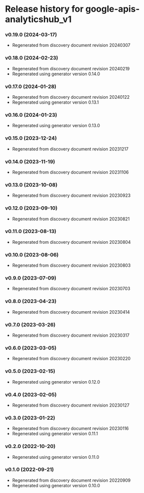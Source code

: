 # Release history for google-apis-analyticshub_v1

### v0.19.0 (2024-03-17)

* Regenerated from discovery document revision 20240307

### v0.18.0 (2024-02-23)

* Regenerated from discovery document revision 20240219
* Regenerated using generator version 0.14.0

### v0.17.0 (2024-01-28)

* Regenerated from discovery document revision 20240122
* Regenerated using generator version 0.13.1

### v0.16.0 (2024-01-23)

* Regenerated using generator version 0.13.0

### v0.15.0 (2023-12-24)

* Regenerated from discovery document revision 20231217

### v0.14.0 (2023-11-19)

* Regenerated from discovery document revision 20231106

### v0.13.0 (2023-10-08)

* Regenerated from discovery document revision 20230923

### v0.12.0 (2023-09-10)

* Regenerated from discovery document revision 20230821

### v0.11.0 (2023-08-13)

* Regenerated from discovery document revision 20230804

### v0.10.0 (2023-08-06)

* Regenerated from discovery document revision 20230803

### v0.9.0 (2023-07-09)

* Regenerated from discovery document revision 20230703

### v0.8.0 (2023-04-23)

* Regenerated from discovery document revision 20230414

### v0.7.0 (2023-03-26)

* Regenerated from discovery document revision 20230317

### v0.6.0 (2023-03-05)

* Regenerated from discovery document revision 20230220

### v0.5.0 (2023-02-15)

* Regenerated using generator version 0.12.0

### v0.4.0 (2023-02-05)

* Regenerated from discovery document revision 20230127

### v0.3.0 (2023-01-22)

* Regenerated from discovery document revision 20230116
* Regenerated using generator version 0.11.1

### v0.2.0 (2022-10-20)

* Regenerated using generator version 0.11.0

### v0.1.0 (2022-09-21)

* Regenerated from discovery document revision 20220909
* Regenerated using generator version 0.10.0

